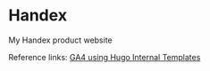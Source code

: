 # Handex

My Handex product website


Reference links:
[GA4 using Hugo Internal Templates](https://gohugo.io/templates/internal/#use-the-google-analytics-template)
